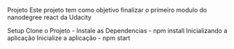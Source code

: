 Projeto
Este projeto tem como objetivo finalizar o primeiro modulo do nanodegree react da Udacity

Setup
Clone o Projeto - 
Instale as Dependencias - npm install
Inicializando a aplicação
Inicialize a aplicação - npm start